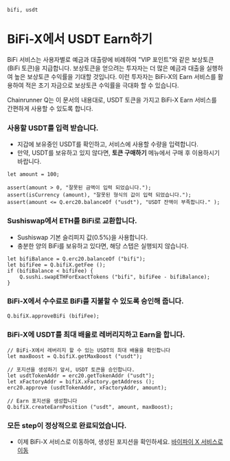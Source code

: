 ```meta-Currency
bifi, usdt
```

# BiFi-X에서 USDT Earn하기

BiFi 서비스는 사용자별로 예금과 대출량에 비례하여 "VIP 포인트"와 같은 보상토큰(BiFi 토큰)을 지급합니다.
보상토큰을 얻으려는 투자자는 더 많은 예금과 대출을 실행하여 높은 보상토큰 수익률을 기대할 것입니다.
이런 투자자는 BiFi-X의 Earn 서비스를 활용하여 적은 초기 자금으로 보상토큰 수익률을 극대화 할 수 있습니다.

Chainrunner Q는 이 문서의 내용대로, USDT 토큰을 가지고 BiFi-X Earn 서비스를 간편하게 사용할 수 있도록 합니다.

### 사용할 USDT를 입력 받습니다.

- 지갑에 보유중인 USDT를 확인하고, 서비스에 사용할 수량을 입력합니다.
- 만약, USDT를 보유하고 있지 않다면, **토큰 구매하기** 메뉴에서 구매 후 이용하시기 바랍니다.

```input USDT
let amount = 100;
```

```input-Verify
assert(amount > 0, "잘못된 금액이 입력 되었습니다.");
assert(isCurrency (amount), "잘못된 형식의 값이 입력 되었습니다.");
assert(amount <= Q.erc20.balanceOf ("usdt"), "USDT 잔액이 부족합니다." );
```

### Sushiswap에서 ETH를 BiFi로 교환합니다.

- Sushiswap 기본 슬리피지 값(0.5%)을 사용합니다.
- 충분한 양의 BiFi를 보유하고 있다면, 해당 스텝은 실행되지 않습니다.

```taster
let bifiBalance = Q.erc20.balanceOf ("bifi");
let bifiFee = Q.bifiX.getFee ();
if (bifiBalance < bifiFee) {
    Q.sushi.swapETHForExactTokens ("bifi", bifiFee - bifiBalance);
}
```

### BiFi-X에서 수수료로 BiFi를 지불할 수 있도록 승인해 줍니다.

```taster
Q.bifiX.approveBiFi (bifiFee);
```

### BiFi-X에 USDT를 최대 배율로 레버리지하고 Earn을 합니다.

```taster
// BiFi-X에서 레버리지 할 수 있는 USDT의 최대 배율을 확인합니다
let maxBoost = Q.bifiX.getMaxBoost ("usdt");

// 포지션을 생성하기 앞서, USDT 토큰을 승인합니다.
let usdtTokenAddr = erc20.getTokenAddr ("usdt");
let xFactoryAddr = bifiX.xFactory.getAddress ();
erc20.approve (usdtTokenAddr, xFactoryAddr, amount);

// Earn 포지션을 생성합니다
Q.bifiX.createEarnPosition ("usdt", amount, maxBoost);
```

### 모든 step이 정상적으로 완료되었습니다.

- 이제 BiFi-X 서비스로 이동하여, 생성된 포지션을 확인하세요. [바이파이 X 서비스로 이동](https://x.bifi.finance/)
